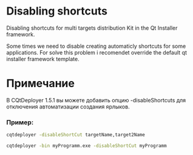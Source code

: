 # Disabling shortcuts

Disabling shortcuts for multi targets distribution Kit in the Qt Installer framework.

Some times we need to disable creating automaticly shortcuts for some applications.
For solve this problem i recomendet override the default qt installer framework template.

# Примечание
В CQtDeployer 1.5.1 вы можете добавить опцию -disableShortcuts для отключения автоматизации создания ярлыков. 

### Пример: 

```bash 
cqtdeployer -disableShortCut targetName,target2Name
```

```bash
cqtdeployer -bin myProgramm.exe -disableShortCut myProgramm
```
